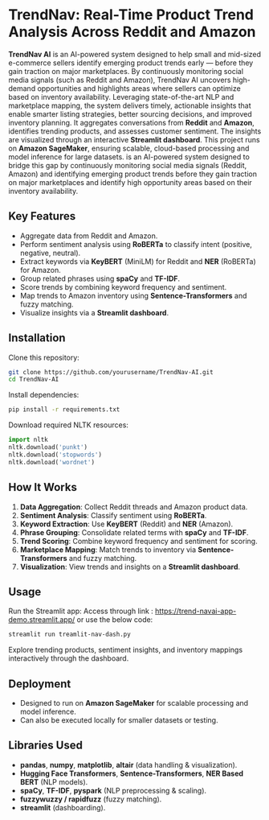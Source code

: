 # TrendNav: Real-Time Product Trend Analysis Across Reddit and Amazon

**TrendNav AI** is an AI-powered system designed to help small and mid-sized e-commerce sellers identify emerging product trends early — before they gain traction on major marketplaces. By continuously monitoring social media signals (such as Reddit and Amazon), TrendNav AI uncovers high-demand opportunities and highlights areas where sellers can optimize based on inventory availability. Leveraging state-of-the-art NLP and marketplace mapping, the system delivers timely, actionable insights that enable smarter listing strategies, better sourcing decisions, and improved inventory planning. It aggregates conversations from **Reddit** and **Amazon**, identifies trending products, and assesses customer sentiment. The insights are visualized through an interactive **Streamlit dashboard**. This project runs on **Amazon SageMaker**, ensuring scalable, cloud-based processing and model inference for large datasets.
is an AI-powered system designed to bridge this gap by continuously monitoring social media signals (Reddit, Amazon) and identifying emerging product trends before they gain traction on major marketplaces and identify high opportunity areas based on their inventory availability. 


## Key Features

- Aggregate data from Reddit and Amazon.
- Perform sentiment analysis using **RoBERTa** to classify intent (positive, negative, neutral).
- Extract keywords via **KeyBERT** (MiniLM) for Reddit and **NER** (RoBERTa) for Amazon.
- Group related phrases using **spaCy** and **TF-IDF**.
- Score trends by combining keyword frequency and sentiment.
- Map trends to Amazon inventory using **Sentence-Transformers** and fuzzy matching.
- Visualize insights via a **Streamlit dashboard**.

## Installation

Clone this repository:

```bash
git clone https://github.com/yourusername/TrendNav-AI.git
cd TrendNav-AI
```

Install dependencies:

```bash
pip install -r requirements.txt
```

Download required NLTK resources:

```python
import nltk
nltk.download('punkt')
nltk.download('stopwords')
nltk.download('wordnet')
```

## How It Works

1. **Data Aggregation**: Collect Reddit threads and Amazon product data.
2. **Sentiment Analysis**: Classify sentiment using **RoBERTa**.
3. **Keyword Extraction**: Use **KeyBERT** (Reddit) and **NER** (Amazon).
4. **Phrase Grouping**: Consolidate related terms with **spaCy** and **TF-IDF**.
5. **Trend Scoring**: Combine keyword frequency and sentiment for scoring.
6. **Marketplace Mapping**: Match trends to inventory via **Sentence-Transformers** and fuzzy matching.
7. **Visualization**: View trends and insights on a **Streamlit dashboard**.

## Usage

Run the Streamlit app:
Access through link : https://trend-navai-app-demo.streamlit.app/
or 
use the below code:
```bash
streamlit run treamlit-nav-dash.py
```

Explore trending products, sentiment insights, and inventory mappings interactively through the dashboard.

## Deployment

- Designed to run on **Amazon SageMaker** for scalable processing and model inference.
- Can also be executed locally for smaller datasets or testing.

## Libraries Used

- **pandas**, **numpy**, **matplotlib**, **altair** (data handling & visualization).
- **Hugging Face Transformers**, **Sentence-Transformers**, **NER Based BERT** (NLP models).
- **spaCy**, **TF-IDF**, **pyspark** (NLP preprocessing & scaling).
- **fuzzywuzzy / rapidfuzz** (fuzzy matching).
- **streamlit** (dashboarding).

